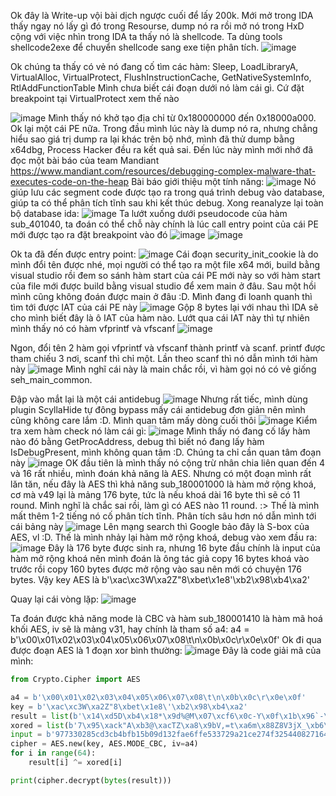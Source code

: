 Ok đây là Write-up vội bài dịch ngược cuối để lấy 200k.
Mới mở trong IDA thấy ngay nó lấy gì đó trong Resourse, dump nó ra rồi mở nó trong HxD cộng với việc nhìn trong IDA ta thấy nó là shellcode. Ta dùng tools shellcode2exe để chuyển shellcode sang exe tiện phân tích.
![image](https://user-images.githubusercontent.com/54637811/176706290-ae208d88-30e5-46a2-93c4-5c579f5882d8.png)

Ok chúng ta thấy có vẻ nó đang cố tìm các hàm:
Sleep, LoadLibraryA, VirtualAlloc, VirtualProtect, FlushInstructionCache, GetNativeSystemInfo, RtlAddFunctionTable
Mình chưa biết cái đoạn dưới nó làm cái gì. Cứ đặt breakpoint tại VirtualProtect xem thế nào

![image](https://user-images.githubusercontent.com/54637811/176709305-a373e983-0c79-42c4-a966-79dc826feebf.png)
Mình thấy nó khở tạo địa chỉ từ 0x180000000 đến 0x18000a000. Ok lại một cái PE nữa.
Trong đầu mình lúc này là dump nó ra, nhưng chẳng hiểu sao giá trị dump ra lại khác trên bộ nhớ, mình đã thử dump bằng x64dbg, Process Hacker đều ra kết quả sai.
Đến lúc này mình mới nhớ đã đọc một bài báo của team Mandiant
https://www.mandiant.com/resources/debugging-complex-malware-that-executes-code-on-the-heap
Bài báo giới thiệu một tính năng:
![image](https://user-images.githubusercontent.com/54637811/176710255-0d81b809-ee05-4927-b493-37cd40225f9f.png)
Nó giúp lưu các segment code được tạo ra trong quá trình debug vào database, giúp ta có thể phân tích tĩnh sau khi kết thúc debug.
Xong reanalyze lại toàn bộ database ida:
![image](https://user-images.githubusercontent.com/54637811/176710555-18812929-729b-4f88-a285-c5b25960aa32.png)
Ta lướt xuống dưới pseudocode của hàm sub_401040, ta đoán có thể chỗ này chính là lúc call entry point của cái PE mới được tạo ra
đặt breakpoint vào đó
![image](https://user-images.githubusercontent.com/54637811/176711146-0dd56bc1-f38d-49fa-81e5-00b985adc955.png)
![image](https://user-images.githubusercontent.com/54637811/176711235-7c115ea1-f603-414f-9978-ecd80f7beafd.png)

Ok ta đã đến được entry point:
![image](https://user-images.githubusercontent.com/54637811/176711445-6711f3ab-147c-4267-856f-21bfa9b3bdf1.png)
Cái đoạn security_init_cookie là do mình đổi tên được nhé, mọi người có thể tạo ra một file x64 mới, build bằng visual studio rồi đem so sánh hàm start của cái PE mới này so với hàm start của file mới được build bằng visual studio để xem main ở đâu.
Sau một hồi mình cũng không đoán được main ở đâu :D. Mình đang đi loanh quanh thì tìm tới được IAT của cái PE này
![image](https://user-images.githubusercontent.com/54637811/176712213-5c0eaf00-59b2-49fd-9294-247e370b8bcc.png)
Gộp 8 bytes lại với nhau thì IDA sẽ cho mình biết đây là ô IAT của hàm nào. Lướt qua cái IAT này thì tự nhiên mình thấy nó có hàm vfprintf và vfscanf
![image](https://user-images.githubusercontent.com/54637811/176712605-d2068811-f14f-49e8-a714-c03a4288bcf9.png)

Ngon, đổi tên 2 hàm gọi vfprintf và vfscanf thành printf và scanf.
printf được tham chiếu 3 nơi, scanf thì chỉ một. Lần theo scanf thì nó dẫn mình tới hàm này
![image](https://user-images.githubusercontent.com/54637811/176713094-9042f513-869b-4208-a142-3e3e652a4ec7.png)
Mình nghĩ cái này là main chắc rồi, vì hàm gọi nó có vẻ giống seh_main_common.

Đập vào mắt lại là một cái antidebug
![image](https://user-images.githubusercontent.com/54637811/176713339-437bc50b-9cb1-4dba-a7a4-86d5587e6a57.png)
Nhưng rất tiếc, mình dùng plugin ScyllaHide tự đông bypass mấy cái antidebug đơn giản nên mình cũng không care lắm :D.
Mình quan tâm mấy dòng cuối thôi
![image](https://user-images.githubusercontent.com/54637811/176713594-c564f237-44df-420b-b1bc-34216842800b.png)
Kiểm tra xem hàm check nó làm cái gì:
![image](https://user-images.githubusercontent.com/54637811/176713741-1bab3208-16e3-4f35-a224-b0457ec1764e.png)
Mình thấy nó đang cố lấy hàm nào đó bằng GetProcAddress, debug thì biết nó đang lấy hàm IsDebugPresent, mình không quan tâm :D.
Chúng ta chỉ cần quan tâm đoạn này
![image](https://user-images.githubusercontent.com/54637811/176714137-3dc325b4-d013-4557-88b4-a61fea2bc300.png)
OK đầu tiên là mình thấy nó cộng trừ nhân chia liên quan đến 4 và 16 rất nhiều, mình đoán khả năng là AES. Nhưng có một đoạn mình rất lăn tăn, nếu đây là AES thì khả năng sub_180001000 là hàm mở rộng khoá, cơ mà v49 lại là mảng 176 byte, tức là nếu khoá dài 16 byte thì sẽ có 11 round.
Mình nghĩ là chắc sai rồi, làm gì có AES nào 11 round. :>
Thế là mình mất thêm 1-2 tiếng nó cố phân tích tĩnh. Phân tích sâu hơn nó dẫn mình tới cái bảng này
![image](https://user-images.githubusercontent.com/54637811/176714922-bb527e8e-8ff7-4c9d-9fc9-edec0a03e51e.png)
Lên mạng search thì Google bảo đây là S-box của AES, vl :D.
Thế là mình nhảy lại hàm mở rộng khoá, debug vào xem đầu ra:
![image](https://user-images.githubusercontent.com/54637811/176715374-6eba2230-a7da-4930-baf7-f7fa0ce5490c.png)
Đây là 176 byte được sinh ra, nhưng 16 byte đầu chính là input của hàm mở rộng khoá nên mình đoán là ông tác giả copy 16 bytes khoá vào trước rồi copy 160 bytes được mở rộng vào sau nên mới có chuyện 176 bytes.
Vậy key AES là b'\xac\xc3W\xa2Z"8\xbet\x1e8\'\xb2\x98\xb4\xa2'

Quay lại cái vòng lặp:
![image](https://user-images.githubusercontent.com/54637811/176715776-2090d45f-4548-4b68-b06d-ba0eeb1abe36.png)

Ta đoán được khả năng mode là CBC và hàm sub_180001410 là hàm mã hoá khối AES, iv sẽ là mảng v31, hay chính là tham số a4: a4 = b'\x00\x01\x02\x03\x04\x05\x06\x07\x08\t\n\x0b\x0c\r\x0e\x0f'
Ok đi qua được đoạn AES là 1 đoạn xor bình thường:
![image](https://user-images.githubusercontent.com/54637811/176716283-a088ed0b-4444-4516-ac7a-98cb60a62c0a.png)
Đây là code giải mã của mình:
```python
from Crypto.Cipher import AES

a4 = b'\x00\x01\x02\x03\x04\x05\x06\x07\x08\t\n\x0b\x0c\r\x0e\x0f'
key = b'\xac\xc3W\xa2Z"8\xbet\x1e8\'\xb2\x98\xb4\xa2'
result = list(b'\x14\xd5D\xb4\x18*\x9d%@M\x07\xcf6\x0c-Y\x0f\x1b\x96`-\x1b\xaf&\xbc\xf7Bc{jB><\xb4`\xfd\x029\\\n\x84\xc0\xa5\x8b\x14n\xbf\xa9\x9e\xc3\xde]Z-4\xb21\xf0\xddw*\xa7Y\xda')
xored = list(b'7\x95\xack"A\xb3@\xacTZ\xa8\x9bV,=t\xa6m\x88Z8V3jX_\xb6\t\x87c\xc50P\x03z\xba\xa8\xb0\xa4\x14\x88\xc5\x03g*\x9a\x8cd\xa4\xa3\x04N\xb3-\x81\x88pp_\xc55\x90&')
input = b'977330285cd3cb4bfb15b09d132fae6ffe533729a21ce274f325440827164cc7'
cipher = AES.new(key, AES.MODE_CBC, iv=a4)
for i in range(64):
    result[i] ^= xored[i]

print(cipher.decrypt(bytes(result)))
```
